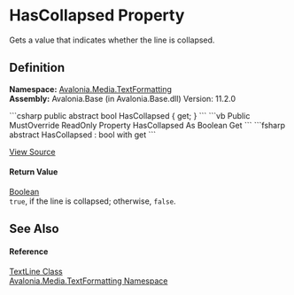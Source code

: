 # HasCollapsed Property


Gets a value that indicates whether the line is collapsed.



## Definition
**Namespace:** <a href="N_Avalonia_Media_TextFormatting">Avalonia.Media.TextFormatting</a>  
**Assembly:** Avalonia.Base (in Avalonia.Base.dll) Version: 11.2.0

<Tabs groupId="api-code-preview">
<TabItem value="csharp" label="C#">
```csharp
public abstract bool HasCollapsed { get; }
```
</TabItem>
<TabItem value="vb" label="VB">
```vb
Public MustOverride ReadOnly Property HasCollapsed As Boolean
	Get
```
</TabItem>
<TabItem value="fsharp" label="F#">
```fsharp
abstract HasCollapsed : bool with get
```
</TabItem>
</Tabs>



<a href="https://github.com/AvaloniaUI/Avalonia/tree/master/src/Avalonia.Base/Media/TextFormatting/TextLine.cs" title="View the source code">View Source</a>



#### Return Value
<a href="https://learn.microsoft.com/dotnet/api/system.boolean" target="_blank" rel="noopener noreferrer">Boolean</a>  
`true`, if the line is collapsed; otherwise, `false`.

## See Also


#### Reference
<a href="T_Avalonia_Media_TextFormatting_TextLine">TextLine Class</a>  
<a href="N_Avalonia_Media_TextFormatting">Avalonia.Media.TextFormatting Namespace</a>  

